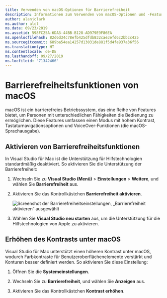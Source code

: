 ```yaml
---
title: Verwenden von macOS-Optionen für Barrierefreiheit
description: Informationen zum Verwenden von macOS-Optionen und -Features für die Barrierefreiheit, z. B. hoher Kontrast, Tastaturnavigation und VoiceOver
author: alanjclark
ms.author: alcl
ms.date: 09/23/2019
ms.assetid: 598FC25A-6DA3-44BB-B128-AD979E9F86EA
ms.openlocfilehash: 82d6d34c78efb425dfdb832cae3efd6c2bbcc425
ms.sourcegitcommit: 689ba54ea14257d13031de881f5d4fe937a36f56
ms.translationtype: HT
ms.contentlocale: de-DE
ms.lasthandoff: 09/27/2019
ms.locfileid: "71342466"
---
```

# <a name="accessibility-features-of-macos"></a>Barrierefreiheitsfunktionen von macOS

macOS ist ein barrierefreies Betriebssystem, das eine Reihe von Features bietet, um Personen mit unterschiedlichen Fähigkeiten die Bedienung zu ermöglichen. Diese Features umfassen einen Modus mit hohem Kontrast, Tastaturnavigationsoptionen und VoiceOver-Funktionen (die macOS-Sprachausgabe).

## <a name="enable-accessibility-features"></a>Aktivieren von Barrierefreiheitsfunktionen

In Visual Studio für Mac ist die Unterstützung für Hilfstechnologien standardmäßig deaktiviert. So aktivieren Sie die Unterstützung der Barrierefreiheit:

1. Wechseln Sie zu **Visual Studio (Menü)**  > **Einstellungen** > **Weitere**, und wählen Sie **Barrierefreiheit** aus.

1. Aktivieren Sie das Kontrollkästchen **Barrierefreiheit aktivieren**.

   ![Screenshot der Barrierefreiheitseinstellungen, „Barrierefreiheit aktivieren“ ausgewählt](media/accessibility-preferences.png)

1. Wählen Sie **Visual Studio neu starten** aus, um die Unterstützung für die Hilfstechnologien von Apple zu aktivieren.

## <a name="increase-the-contrast-in-macos"></a>Erhöhen des Kontrasts unter macOS

Visual Studio für Mac unterstützt einen höheren Kontrast unter macOS, wodurch Farbkontraste für Benutzeroberflächenelemente verstärkt und Konturen besser definiert werden. So aktivieren Sie diese Einstellung:

1. Öffnen Sie die **Systemeinstellungen**.

1. Wechseln Sie zu **Barrierefreiheit**, und wählen Sie **Anzeigen** aus.

1. Aktivieren Sie das Kontrollkästchen **Kontrast erhöhen**.